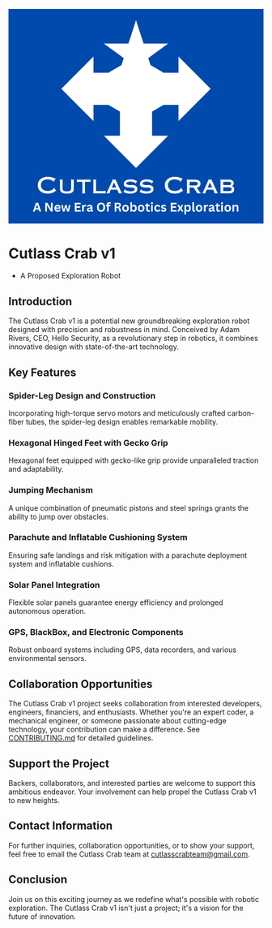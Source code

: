 ![Cutlass Crab V1](https://github.com/abtzpro/CutlassCrabV1/blob/main/Cutlass%20Crab%20V1.png)

# Cutlass Crab v1 
- A Proposed Exploration Robot

## Introduction
The Cutlass Crab v1 is a potential new groundbreaking exploration robot designed with precision and robustness in mind. Conceived by Adam Rivers, CEO, Hello Security, as a revolutionary step in robotics, it combines innovative design with state-of-the-art technology.

## Key Features
### Spider-Leg Design and Construction
Incorporating high-torque servo motors and meticulously crafted carbon-fiber tubes, the spider-leg design enables remarkable mobility.

### Hexagonal Hinged Feet with Gecko Grip
Hexagonal feet equipped with gecko-like grip provide unparalleled traction and adaptability.

### Jumping Mechanism
A unique combination of pneumatic pistons and steel springs grants the ability to jump over obstacles.

### Parachute and Inflatable Cushioning System
Ensuring safe landings and risk mitigation with a parachute deployment system and inflatable cushions.

### Solar Panel Integration
Flexible solar panels guarantee energy efficiency and prolonged autonomous operation.

### GPS, BlackBox, and Electronic Components
Robust onboard systems including GPS, data recorders, and various environmental sensors.

## Collaboration Opportunities
The Cutlass Crab v1 project seeks collaboration from interested developers, engineers, financiers, and enthusiasts. Whether you're an expert coder, a mechanical engineer, or someone passionate about cutting-edge technology, your contribution can make a difference. See [CONTRIBUTING.md](CONTRIBUTING.md) for detailed guidelines.

## Support the Project
Backers, collaborators, and interested parties are welcome to support this ambitious endeavor. Your involvement can help propel the Cutlass Crab v1 to new heights.

## Contact Information
For further inquiries, collaboration opportunities, or to show your support, feel free to email the Cutlass Crab team at [cutlasscrabteam@gmail.com](mailto:cutlasscrabteam@gmail.com).

## Conclusion
Join us on this exciting journey as we redefine what's possible with robotic exploration. The Cutlass Crab v1 isn't just a project; it's a vision for the future of innovation.
